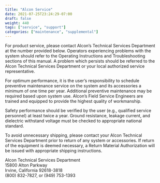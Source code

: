 ```yaml
---
title: "Alcon Service"
date: 2021-07-25T23:24:29-07:00
draft: false
weight: 440
tags: ["service", "support"]
categories: ["maintenance", "supplemental"]
---
```


For product service, please contact Alcon’s Technical Services Department at the number provided below. Operators experiencing problems with the system should refer to the Operating Instructions and Troubleshooting sections of this manual. A problem which persists should be referred to the Alcon Technical Services Department or your local authorized service representative.

For optimum performance, it is the user’s responsibility to schedule preventive maintenance service on the system and its accessories a minimum of one time per year. Additional preventive maintenance may be required based upon system use. Alcon’s Field Service Engineers are trained and equipped to provide the highest quality of workmanship.

Safety performance should be verified by the user (e.g., qualified service personnel) at least twice a year. Ground resistance, leakage current, and dielectric withstand voltage must be checked to appropriate national standard.

To avoid unnecessary shipping, please contact your Alcon Technical Services Department prior to return of any system or accessories. If return of the equipment is deemed necessary, a Return Material Authorization will be issued with appropriate shipping instructions.

Alcon Technical Services Department  
15800 Alton Parkway  
Irvine, California 92618-3818  
(800) 832-7827, or (949) 753-1393

